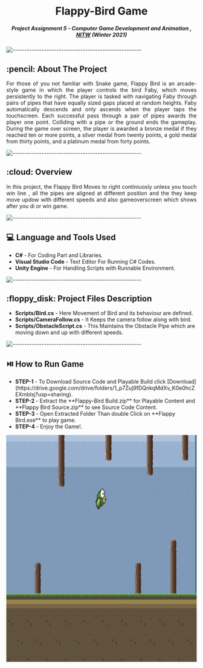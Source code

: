 <h1 align="Center"> Flappy-Bird Game </h1>

<h5 align="center"> Project Assignment 5 - Computer Game Development and Animation ,<a href="https://nitw.ac.in/"> NITW</a> (Winter 2021) </h5>

![-----------------------------------------------------](https://raw.githubusercontent.com/andreasbm/readme/master/assets/lines/rainbow.png)

<!-- ABOUT THE PROJECT -->
<h2 id="about-the-project"> :pencil: About The Project</h2>

<p align="justify"> 
  For those of you not familiar with Snake game, Flappy Bird is an arcade-style game in which the player controls the bird Faby, which moves persistently to the right. The player is tasked with navigating Faby through pairs of pipes that have equally sized gaps placed at random heights. Faby automatically descends and only ascends when the player taps the touchscreen. Each successful pass through a pair of pipes awards the player one point. Colliding with a pipe or the ground ends the gameplay. During the game over screen, the player is awarded a bronze medal if they reached ten or more points, a silver medal from twenty points, a gold medal from thirty points, and a platinum medal from forty points.
</p>

![-----------------------------------------------------](https://raw.githubusercontent.com/andreasbm/readme/master/assets/lines/rainbow.png)

<!-- OVERVIEW -->
<h2 id="overview"> :cloud: Overview</h2>

<p align="justify"> 
  In this project, the Flappy Bird Moves to right continiuosly unless you touch win line , all the pipes are aligned at different position and the they keep move updow with different speeds and also gameoverscreen which shows after you di or win game.
</p>

![-----------------------------------------------------](https://raw.githubusercontent.com/andreasbm/readme/master/assets/lines/rainbow.png)

<!-- PROJECT FILES DESCRIPTION -->
<h2 id="language-and-tools"> 💻 Language and Tools Used</h2>

<ul>
  <li><b>C#</b> - For Coding Part and Libraries.</li>
  <li><b>Visual Studio Code</b> - Text Editor For Running C# Codes.</li>
  <li><b>Unity Engine</b> - For Handling Scripts with Runnable Environment.</li>
</ul>

![-----------------------------------------------------](https://raw.githubusercontent.com/andreasbm/readme/master/assets/lines/rainbow.png)

<!-- PROJECT FILES DESCRIPTION -->
<h2 id="project-files-description"> :floppy_disk: Project Files Description</h2>

<ul>
  <li><b>Scripts/Bird.cs</b> - Here Movement of Bird and its behaviour are defined.</li>
  <li><b>Scripts/CameraFollow.cs</b> - It Keeps the camera follow along with bird.</li>
  <li><b>Scripts/ObstacleScript.cs</b> - This Maintains the Obstacle Pipe which are moving down and up with different speeds.</li>
</ul>

![-----------------------------------------------------](https://raw.githubusercontent.com/andreasbm/readme/master/assets/lines/rainbow.png)
 
 <h2 id="project-files-description"> ⏯️ How to Run Game</h2>
 <ul>
  <li><b>STEP-1 </b> - To Download Source Code and Playable Build click [Download](https://drive.google.com/drive/folders/1_p7Zuj9fDQnkqMdXv_K0e0hcZEXmblsj?usp=sharing).</li>
  <li><b>STEP-2 </b> - Extract the **Flappy-Bird Build.zip** for Playable Content and **Flappy Bird Source.zip** to see Source Code Content.</li>
  <li><b>STEP-3 </b> - Open Extracted Folder Than double Click on **Flappy Bird.exe** to play game.</li>
  <li><b>STEP-4 </b> - Enjoy the Game!.</li>
</ul>

<img src="Images/Gameplay.png" alt="Gameplay" width="100%" height="600">
